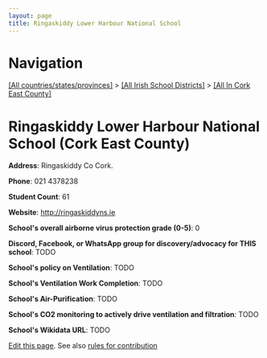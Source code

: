 ```yaml
---
layout: page
title: Ringaskiddy Lower Harbour National School
---
```

# Navigation

[[All countries/states/provinces]](../../..) > [[All Irish School Districts]](../..) > [[All In Cork East County]](..)

# Ringaskiddy Lower Harbour National School (Cork East County)

**Address**: Ringaskiddy Co Cork.

**Phone**: 021 4378238

**Student Count**: 61

**Website**: <http://ringaskiddyns.ie>

**School's overall airborne virus protection grade (0-5)**: 0

**Discord, Facebook, or WhatsApp group for discovery/advocacy for THIS school**: TODO

**School's policy on Ventilation**: TODO

**School's Ventilation Work Completion**: TODO

**School's Air-Purification**: TODO

**School's CO2 monitoring to actively drive ventilation and filtration**: TODO

**School's Wikidata URL**: TODO


[Edit this page](https://github.com/ventilate-schools/Ireland/edit/main/./Cork_East_County/Ringaskiddy_Lower_Harbour_National_School.md). See also [rules for contribution](../../../contribution-rules/)